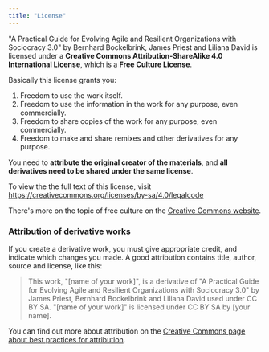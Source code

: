 ```yaml
---
title: "License"
---
```




"A Practical Guide for Evolving Agile and Resilient Organizations with Sociocracy 3.0" by Bernhard Bockelbrink, James Priest and Liliana David is licensed under a **Creative Commons Attribution-ShareAlike 4.0 International License**, which is a **Free Culture License**. 

Basically this license grants you:

1. Freedom to use the work itself.
2. Freedom to use the information in the work for any purpose, even commercially.
3. Freedom to share copies of the work for any purpose, even commercially.
4. Freedom to make and share remixes and other derivatives for any purpose.

You need to **attribute the original creator of the materials**, and **all derivatives need to be shared under the same license**. 

To view the the full text of this license, visit <https://creativecommons.org/licenses/by-sa/4.0/legalcode>

There's more on the topic of free culture on the [Creative Commons website](https://creativecommons.org/freeworks).

### Attribution of derivative works

If you create a derivative work, you must give appropriate credit, and indicate which changes you made. A good attribution contains title, author, source and license, like this:

> This work, "[name of your work]", is a derivative of "A Practical Guide for Evolving Agile and Resilient Organizations with Sociocracy 3.0" by James Priest, Bernhard Bockelbrink and Liliana David used under CC BY SA. "[name of your work]" is licensed under CC BY SA by [your name].

You can find out more about attribution on the [Creative Commons page about best practices for attribution](https://wiki.creativecommons.org/wiki/best_practices_for_attribution).

